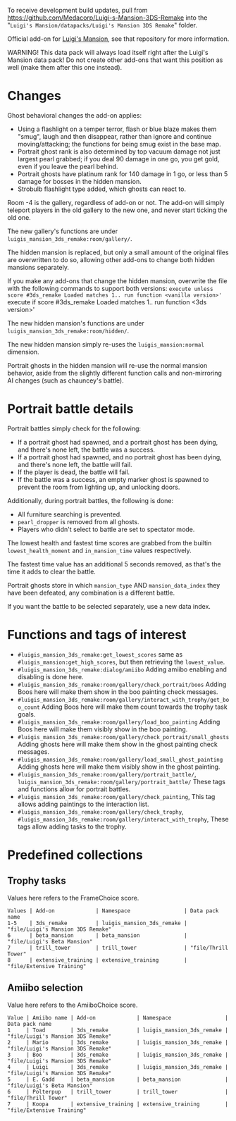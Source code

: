To receive development build updates, pull from https://github.com/Medacorp/Luigi-s-Mansion-3DS-Remake into the "`Luigi's Mansion/datapacks/Luigi's Mansion 3DS Remake`" folder.

Official add-on for [Luigi's Mansion](https://github.com/Medacorp/Luigi-s-Mansion), see that repository for more information.

WARNING! This data pack will always load itself right after the Luigi's Mansion data pack! Do not create other add-ons that want this position as well (make them after this one instead).

# Changes
Ghost behavioral changes the add-on applies:
* Using a flashlight on a temper terror, flash or blue blaze makes them "smug", laugh and then disappear, rather than ignore and continue moving/attacking; the functions for being smug exist in the base map.
* Portrait ghost rank is also determined by top vacuum damage not just largest pearl grabbed; if you deal 90 damage in one go, you get gold, even if you leave the pearl behind.
* Portrait ghosts have platinum rank for 140 damage in 1 go, or less than 5 damage for bosses in the hidden mansion.
* Strobulb flashlight type added, which ghosts can react to.

Room -4 is the gallery, regardless of add-on or not. The add-on will simply teleport players in the old gallery to the new one, and never start ticking the old one.

The new gallery's functions are under `luigis_mansion_3ds_remake:room/gallery/`.

The hidden mansion is replaced, but only a small amount of the original files are overwritten to do so, allowing other add-ons to change both hidden mansions separately.

If you make any add-ons that change the hidden mansion, overwrite the file with the following commands to support both versions:
`execute unless score #3ds_remake Loaded matches 1.. run function <vanilla version>'
`execute if score #3ds_remake Loaded matches 1.. run function <3ds version>'

The new hidden mansion's functions are under `luigis_mansion_3ds_remake:room/hidden/`.

The new hidden mansion simply re-uses the `luigis_mansion:normal` dimension.

Portrait ghosts in the hidden mansion will re-use the normal mansion behavior, aside from the slightly different function calls and non-mirroring AI changes (such as chauncey's battle).

# Portrait battle details
Portrait battles simply check for the following:
* If a portrait ghost had spawned, and a portrait ghost has been dying, and there's none left, the battle was a success.
* If a portrait ghost had spawned, and no portrait ghost has been dying, and there's none left, the battle will fail.
* If the player is dead, the battle will fail.
* If the battle was a success, an empty marker ghost is spawned to prevent the room from lighting up, and unlocking doors.

Additionally, during portrait battles, the following is done:
* All furniture searching is prevented.
* `pearl_dropper` is removed from all ghosts.
* Players who didn't select to battle are set to spectator mode.

The lowest health and fastest time scores are grabbed from the builtin `lowest_health_moment` and `in_mansion_time` values respectively.

The fastest time value has an additional 5 seconds removed, as that's the time it adds to clear the battle.

Portrait ghosts store in which `mansion_type` AND `mansion_data_index` they have been defeated, any combination is a different battle.

If you want the battle to be selected separately, use a new data index.

# Functions and tags of interest
* `#luigis_mansion_3ds_remake:get_lowest_scores` same as `#luigis_mansion:get_high_scores`, but then retrieving the `lowest_value`.
* `#luigis_mansion_3ds_remake:dialog/amiibo` Adding amiibo enabling and disabling is done here.
* `#luigis_mansion_3ds_remake:room/gallery/check_portrait/boos` Adding Boos here will make them show in the boo painting check messages.
* `#luigis_mansion_3ds_remake:room/gallery/interact_with_trophy/get_boo_count` Adding Boos here will make them count towards the trophy task goals.
* `#luigis_mansion_3ds_remake:room/gallery/load_boo_painting` Adding Boos here will make them visibly show in the boo painting.
* `#luigis_mansion_3ds_remake:room/gallery/check_portrait/small_ghosts` Adding ghosts here will make them show in the ghost painting check messages.
* `#luigis_mansion_3ds_remake:room/gallery/load_small_ghost_painting` Adding ghosts here will make them visibly show in the ghost painting.
* `#luigis_mansion_3ds_remake:room/gallery/portrait_battle/`, `luigis_mansion_3ds_remake:room/gallery/portrait_battle/` These tags and functions allow for portrait battles.
* `#luigis_mansion_3ds_remake:room/gallery/check_painting`, This tag allows adding paintings to the interaction list.
* `#luigis_mansion_3ds_remake:room/gallery/check_trophy`, `#luigis_mansion_3ds_remake:room/gallery/interact_with_trophy`, These tags allow adding tasks to the trophy.

# Predefined collections

## Trophy tasks
Values here refers to the FrameChoice score.

```
Values | Add-on             | Namespace                 | Data pack name
1-5    | 3ds_remake         | luigis_mansion_3ds_remake | "file/Luigi's Mansion 3DS Remake"
6      | beta_mansion       | beta_mansion              | "file/Luigi's Beta Mansion"
7      | trill_tower        | trill_tower               | "file/Thrill Tower"
8      | extensive_training | extensive_training        | "file/Extensive Training"
```

## Amiibo selection
Value here refers to the AmiiboChoice score.

```
Value | Amiibo name | Add-on             | Namespace                 | Data pack name
1     | Toad        | 3ds_remake         | luigis_mansion_3ds_remake | "file/Luigi's Mansion 3DS Remake"
2     | Mario       | 3ds_remake         | luigis_mansion_3ds_remake | "file/Luigi's Mansion 3DS Remake"
3     | Boo         | 3ds_remake         | luigis_mansion_3ds_remake | "file/Luigi's Mansion 3DS Remake"
4     | Luigi       | 3ds_remake         | luigis_mansion_3ds_remake | "file/Luigi's Mansion 3DS Remake"
5     | E. Gadd     | beta_mansion       | beta_mansion              | "file/Luigi's Beta Mansion"
6     | Polterpup   | trill_tower        | trill_tower               | "file/Thrill Tower"
7     | Koopa       | extensive_training | extensive_training        | "file/Extensive Training"
```
